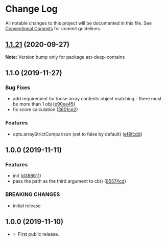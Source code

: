 # Change Log

All notable changes to this project will be documented in this file.
See [Conventional Commits](https://conventionalcommits.org) for commit guidelines.

## [1.1.21](https://gitlab.com/codsen/codsen/compare/ast-deep-contains@1.1.20...ast-deep-contains@1.1.21) (2020-09-27)

**Note:** Version bump only for package ast-deep-contains





## 1.1.0 (2019-11-27)

### Bug Fixes

- add requirement for loose array contents object matching - there must be more than 1 obj ([e90ee45](https://gitlab.com/codsen/codsen/commit/e90ee453df8c3924dbaa6401a70824ba9ab03600))
- fix score calculation ([3601ce2](https://gitlab.com/codsen/codsen/commit/3601ce282fb3f186531198ffb61ad41c1bb3e31b))

### Features

- opts.arrayStrictComparison (set to false by default) ([ef8fcdd](https://gitlab.com/codsen/codsen/commit/ef8fcdd63ec2e31a8ed673e56e64f88171ffe275))

## 1.0.0 (2019-11-11)

### Features

- init ([d388611](https://gitlab.com/codsen/codsen/commit/d38861123f7c305e8e34a338fbbfa2c6b1e5a930))
- pass the path as the third argument to cb() ([85574cd](https://gitlab.com/codsen/codsen/commit/85574cd26daf82bb65325529c1d3faa9fd348005))

### BREAKING CHANGES

- initial release

## 1.0.0 (2019-11-10)

- ✨ First public release.
